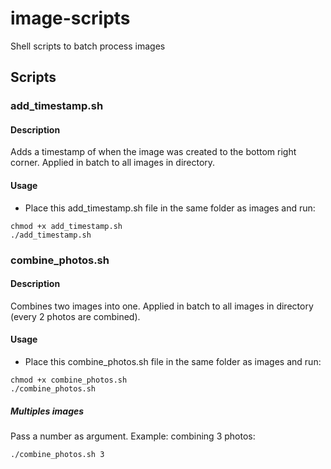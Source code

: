 # image-scripts
Shell scripts to batch process images

## Scripts

### add_timestamp.sh

#### Description

Adds a timestamp of when the image was created to the bottom right corner. Applied in batch to all images in directory.

#### Usage

- Place this add_timestamp.sh file in the same folder as images and run:
```
chmod +x add_timestamp.sh
./add_timestamp.sh
```

### combine_photos.sh

#### Description

Combines two images into one. Applied in batch to all images in directory (every 2 photos are combined).

#### Usage

- Place this combine_photos.sh file in the same folder as images and run:
```
chmod +x combine_photos.sh
./combine_photos.sh
```

##### Multiples images

Pass a number as argument. Example: combining 3 photos:
```
./combine_photos.sh 3
```
